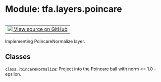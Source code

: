 <div itemscope itemtype="http://developers.google.com/ReferenceObject">
<meta itemprop="name" content="tfa.layers.poincare" />
<meta itemprop="path" content="Stable" />
</div>

# Module: tfa.layers.poincare


<table class="tfo-notebook-buttons tfo-api" align="left">

<td>
  <a target="_blank" href="https://github.com/tensorflow/addons/tree/r0.6/tensorflow_addons/layers/poincare.py">
    <img src="https://www.tensorflow.org/images/GitHub-Mark-32px.png" />
    View source on GitHub
  </a>
</td></table>



Implementing PoincareNormalize layer.

<!-- Placeholder for "Used in" -->


## Classes

[`class PoincareNormalize`](../../tfa/layers/PoincareNormalize.md): Project into the Poincare ball with norm <= 1.0 - epsilon.

